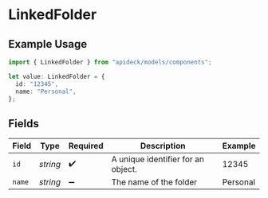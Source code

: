 # LinkedFolder

## Example Usage

```typescript
import { LinkedFolder } from "apideck/models/components";

let value: LinkedFolder = {
  id: "12345",
  name: "Personal",
};
```

## Fields

| Field                              | Type                               | Required                           | Description                        | Example                            |
| ---------------------------------- | ---------------------------------- | ---------------------------------- | ---------------------------------- | ---------------------------------- |
| `id`                               | *string*                           | :heavy_check_mark:                 | A unique identifier for an object. | 12345                              |
| `name`                             | *string*                           | :heavy_minus_sign:                 | The name of the folder             | Personal                           |